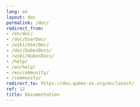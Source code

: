 ```yaml
---
lang: en
layout: doc
permalink: /doc/
redirect_from:
- /en/doc/
- /doc/UserDoc/
- /wiki/UserDoc/
- /doc/QubesDocs/
- /wiki/QubesDocs/
- /help/
- /en/help/
- /en/community/
- /community/
redirect_to: https://doc.qubes-os.org/en/latest/
ref: 12
title: Documentation
---
```

